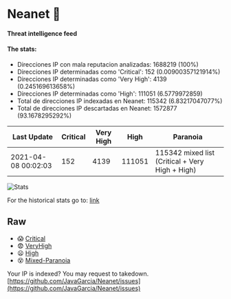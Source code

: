 # Neanet :hocho:
#### Threat intelligence feed
#### The stats:

- Direcciones IP con mala reputacion analizadas: 1688219 (100%)
- Direcciones IP determinadas como 'Critical':  152 (0.00900357121914%)
- Direcciones IP determinadas como 'Very High':  4139 (0.245169613658%)
- Direcciones IP determinadas como 'High':  111051 (6.5779972859)
- Total de direcciones IP indexadas en Neanet:  115342 (6.83217047077%)
- Total de direcciones IP descartadas en Neanet:  1572877 (93.1678295292%)

| Last Update | Critical | Very High | High | Paranoia |
| --- | --- | --- | --- | --- |
| 2021-04-08 00:02:03 | 152 | 4139 | 111051 | 115342 mixed list (Critical + Very High + High)|

![Stats](https://docs.google.com/spreadsheets/d/e/2PACX-1vSnaNMIXVabIpDJjufMlzH7poXnshF3mgd8Is1g9ytUEzVsP5my4Trn8f-xkoLLQ38xpL3HtmUexLo6/pubchart?oid=501124687&format=image)

For the historical stats go to: [link](/stats.csv)
## Raw
- :scream: [Critical](https://raw.githubusercontent.com/JavaGarcia/Neanet/master/blacklists/neanet_critical.txt)
- :fearful: [VeryHigh](https://raw.githubusercontent.com/JavaGarcia/Neanet/master/blacklists/neanet_veryHigh.txtt)
- :frowning: [High](https://raw.githubusercontent.com/JavaGarcia/Neanet/master/blacklists/neanet_high.txt)
- :dizzy_face: [Mixed-Paranoia](https://raw.githubusercontent.com/JavaGarcia/Neanet/master/blacklists/neanet_all.txt)


Your IP is indexed? You may request to takedown. [https://github.com/JavaGarcia/Neanet/issues](https://github.com/JavaGarcia/Neanet/issues)






















































































































































































































































































































































































































































































































































































































































































































































































































































































































































































































































































































































































































































































































































































































































































































































































































































































































































































































































































































































































































































































































































































































































































































































































































































































































































































































































































































































































































































































































































































































































































































































































































































































































































































































































































































































































































































































































































































































































































































































































































































































































































































































































































































































































































































































































































































































































































































































































































































































































































































































































































































































































































































































































































































































































































































































































































































